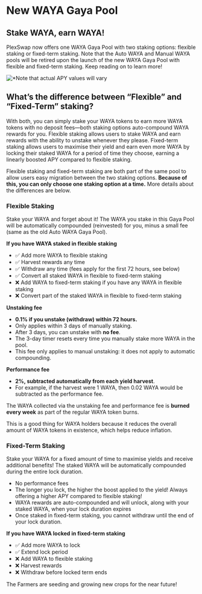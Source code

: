 # New WAYA Gaya Pool

## Stake WAYA, earn WAYA!

PlexSwap now offers one WAYA Gaya Pool with two staking options: flexible staking or fixed-term staking. Note that the Auto WAYA and Manual WAYA pools will be retired upon the launch of the new WAYA Gaya Pool with flexible and fixed-term staking. Keep reading on to learn more!

![\*Note that actual APY values will vary](../../../.gitbook/assets/waya-pool-enabled1.png)

## What’s the difference between “Flexible” and “Fixed-Term” staking?

With both, you can simply stake your WAYA tokens to earn more WAYA tokens with no deposit fees—both staking options auto-compound WAYA rewards for you. Flexible staking allows users to stake WAYA and earn rewards with the ability to unstake whenever they please. Fixed-term staking allows users to maximise their yield and earn even more WAYA by locking their staked WAYA for a period of time they choose, earning a linearly boosted APY compared to flexible staking.

Flexible staking and fixed-term staking are both part of the same pool to allow users easy migration between the two staking options. **Because of this, you can only choose one staking option at a time.** More details about the differences are below.

### Flexible Staking

Stake your WAYA and forget about it! The WAYA you stake in this Gaya Pool will be automatically compounded (reinvested) for you, minus a small fee (same as the old Auto WAYA Gaya Pool).

**If you have WAYA staked in flexible staking**

* ✅ Add more WAYA to flexible staking
* ✅ Harvest rewards any time
* ✅ Withdraw any time (fees apply for the first 72 hours, see below)
* ✅ Convert all staked WAYA in flexible to fixed-term staking
* ❌ Add WAYA to fixed-term staking if you have any WAYA in flexible staking
* ❌ Convert part of the staked WAYA in flexible to fixed-term staking

**Unstaking fee**

* **0.1% if you unstake (withdraw) within 72 hours.**
* Only applies within 3 days of manually staking.
* After 3 days, you can unstake with **no fee**.
* The 3-day timer resets every time you manually stake more WAYA in the pool.
* This fee only applies to manual unstaking: it does not apply to automatic compounding.

**Performance fee**

* **2%, subtracted automatically from each yield harvest**.
* For example, if the harvest were 1 WAYA, then 0.02 WAYA would be subtracted as the performance fee.

The WAYA collected via the unstaking fee and performance fee is **burned every week** as part of the regular WAYA token burns.

This is a good thing for WAYA holders because it reduces the overall amount of WAYA tokens in existence, which helps reduce inflation.

### Fixed-Term Staking

Stake your WAYA for a fixed amount of time to maximise yields and receive additional benefits! The staked WAYA will be automatically compounded during the entire lock duration.

* No performance fees
* The longer you lock, the higher the boost applied to the yield! Always offering a higher APY compared to flexible staking!
* WAYA rewards are auto-compounded and will unlock, along with your staked WAYA, when your lock duration expires
* Once staked in fixed-term staking, you cannot withdraw until the end of your lock duration.

**If you have WAYA locked in fixed-term staking**

* ✅ Add more WAYA to lock
* ✅ Extend lock period
* ❌ Add WAYA to flexible staking
* ❌ Harvest rewards
* ❌ Withdraw before locked term ends

The Farmers are seeding and growing new crops for the near future!
